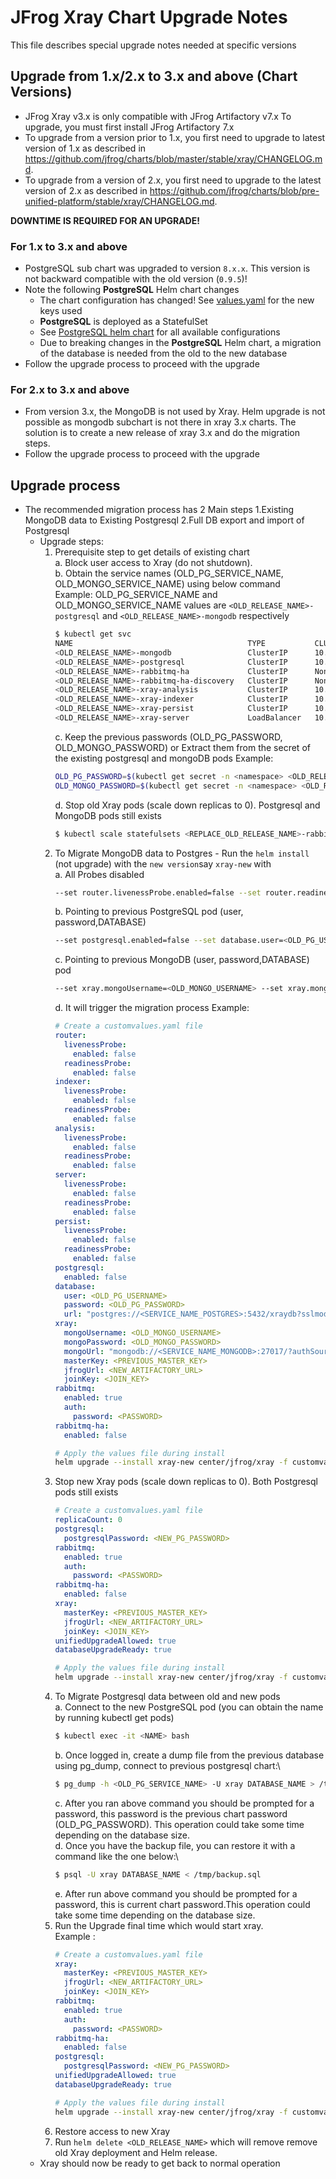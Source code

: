 # JFrog Xray Chart Upgrade Notes
This file describes special upgrade notes needed at specific versions

## Upgrade from 1.x/2.x to 3.x and above (Chart Versions)
* JFrog Xray v3.x is only compatible with JFrog Artifactory v7.x To upgrade, you must first install JFrog Artifactory 7.x
* To upgrade from a version prior to 1.x, you first need to upgrade to latest version of 1.x as described in https://github.com/jfrog/charts/blob/master/stable/xray/CHANGELOG.md.
* To upgrade from a version of 2.x, you first need to upgrade to the latest version of 2.x as described in https://github.com/jfrog/charts/blob/pre-unified-platform/stable/xray/CHANGELOG.md.

**DOWNTIME IS REQUIRED FOR AN UPGRADE!**
### For 1.x to 3.x and above
* PostgreSQL sub chart was upgraded to version `8.x.x`. This version is not backward compatible with the old version (`0.9.5`)!
* Note the following **PostgreSQL** Helm chart changes
  * The chart configuration has changed! See [values.yaml](values.yaml) for the new keys used
  * **PostgreSQL** is deployed as a StatefulSet
  * See [PostgreSQL helm chart](https://hub.helm.sh/charts/stable/postgresql) for all available configurations
  * Due to breaking changes in the **PostgreSQL** Helm chart, a migration of the database is needed from the old to the new database
* Follow the upgrade process to proceed with the upgrade

### For 2.x to 3.x and above
* From version 3.x, the MongoDB is not used by Xray. Helm upgrade is not possible as mongodb subchart is not there in xray 3.x charts. The solution is to create a new release of xray 3.x and do the migration steps.
* Follow the upgrade process to proceed with the upgrade

## Upgrade process
  * The recommended migration process has 2 Main steps 1.Existing MongoDB data to Existing Postgresql 2.Full DB export and import of Postgresql
    * Upgrade steps:
      1. Prerequisite step to get details of existing chart\
       a. Block user access to Xray (do not shutdown).\
       b. Obtain the service names (OLD_PG_SERVICE_NAME, OLD_MONGO_SERVICE_NAME) using below command\
          Example: OLD_PG_SERVICE_NAME and OLD_MONGO_SERVICE_NAME values are `<OLD_RELEASE_NAME>-postgresql` and `<OLD_RELEASE_NAME>-mongodb` respectively
          ```bash
          $ kubectl get svc
          NAME                                       TYPE           CLUSTER-IP       EXTERNAL-IP   PORT(S)                       AGE
          <OLD_RELEASE_NAME>-mongodb                 ClusterIP      10.101.56.69     <none>        27017/TCP                     114m
          <OLD_RELEASE_NAME>-postgresql              ClusterIP      10.101.250.74    <none>        5432/TCP                      114m
          <OLD_RELEASE_NAME>-rabbitmq-ha             ClusterIP      None             <none>        15672/TCP,5672/TCP,4369/TCP   114m
          <OLD_RELEASE_NAME>-rabbitmq-ha-discovery   ClusterIP      None             <none>        15672/TCP,5672/TCP,4369/TCP   114m
          <OLD_RELEASE_NAME>-xray-analysis           ClusterIP      10.104.138.63    <none>        7000/TCP                      114m
          <OLD_RELEASE_NAME>-xray-indexer            ClusterIP      10.106.72.163    <none>        7002/TCP                      114m
          <OLD_RELEASE_NAME>-xray-persist            ClusterIP      10.103.20.33     <none>        7003/TCP                      114m
          <OLD_RELEASE_NAME>-xray-server             LoadBalancer   10.105.121.175   <pending>     80:32326/TCP                  114m
         ```
         c. Keep the previous passwords (OLD_PG_PASSWORD, OLD_MONGO_PASSWORD) or Extract them from the secret of the existing postgresql and mongoDB pods
          Example: 
          ```bash
          OLD_PG_PASSWORD=$(kubectl get secret -n <namespace> <OLD_RELEASE_NAME>-postgresql -o jsonpath="{.data.postgres-password}" | base64 --decode)
          OLD_MONGO_PASSWORD=$(kubectl get secret -n <namespace> <OLD_RELEASE_NAME>-mongodb -o jsonpath="{.data.mongodb-password}" | base64 --decode)
          ```
         d. Stop old Xray pods (scale down replicas to 0). Postgresql and MongoDB pods still exists
          ```bash
          $ kubectl scale statefulsets <REPLACE_OLD_RELEASE_NAME>-rabbitmq-ha <REPLACE_OLD_RELEASE_NAME>-xray-analysis <REPLACE_OLD_RELEASE_NAME>-xray-indexer <REPLACE_OLD_RELEASE_NAME>-xray-persist <REPLACE_OLD_RELEASE_NAME>-xray-server --replicas=0
          ```
      2. To Migrate MongoDB data to Postgres - Run the `helm install` (not upgrade) with the `new version`say `xray-new` with\
          a. All Probes disabled 
          ```bash
          --set router.livenessProbe.enabled=false --set router.readinessProbe.enabled=false --set indexer.livenessProbe.enabled=false --set analysis.livenessProbe.enabled=false --set server.livenessProbe.enabled=false --set persist.livenessProbe.enabled=false --set indexer.readinessProbe.enabled=false --set analysis.readinessProbe.enabled=false --set server.readinessProbe.enabled=false --set persist.readinessProbe.enabled=false
          ```
          b. Pointing to previous PostgreSQL pod (user, password,DATABASE)
           ```bash
           --set postgresql.enabled=false --set database.user=<OLD_PG_USERNAME> --set database.password=<OLD_PG_PASSWORD> --set database.url="postgres://<SERVICE_NAME_POSTGRES>:5432/xraydb?sslmode=disable"
           ```
          c. Pointing to previous MongoDB (user, password,DATABASE) pod
           ```bash
           --set xray.mongoUsername=<OLD_MONGO_USERNAME> --set xray.mongoPassword=<OLD_MONGO_PASSWORD> --set xray.mongoUrl="mongodb://<SERVICE_NAME_MONGODB>:27017/?authSource=xray&authMechanism=SCRAM-SHA-1"
           ```
          d. It will trigger the migration process
          Example:
            ```yaml
            # Create a customvalues.yaml file
            router: 
              livenessProbe:
                enabled: false
              readinessProbe: 
                enabled: false
            indexer: 
              livenessProbe:
                enabled: false
              readinessProbe: 
                enabled: false
            analysis: 
              livenessProbe:
                enabled: false
              readinessProbe: 
                enabled: false
            server: 
              livenessProbe:
                enabled: false
              readinessProbe: 
                enabled: false  
            persist: 
              livenessProbe:
                enabled: false
              readinessProbe: 
                enabled: false
            postgresql:
              enabled: false
            database: 
              user: <OLD_PG_USERNAME>
              password: <OLD_PG_PASSWORD>
              url: "postgres://<SERVICE_NAME_POSTGRES>:5432/xraydb?sslmode=disable"
            xray: 
              mongoUsername: <OLD_MONGO_USERNAME>
              mongoPassword: <OLD_MONGO_PASSWORD>
              mongoUrl: "mongodb://<SERVICE_NAME_MONGODB>:27017/?authSource=xray&authMechanism=SCRAM-SHA-1"
              masterKey: <PREVIOUS_MASTER_KEY>
              jfrogUrl: <NEW_ARTIFACTORY_URL>
              joinKey: <JOIN_KEY>
            rabbitmq:
              enabled: true
              auth: 
                password: <PASSWORD>
            rabbitmq-ha:
              enabled: false
            ```
            ```bash
            # Apply the values file during install
            helm upgrade --install xray-new center/jfrog/xray -f customvalues.yaml
            ```
      3. Stop new Xray pods (scale down replicas to 0). Both Postgresql pods still exists
            ```yaml
            # Create a customvalues.yaml file
            replicaCount: 0
            postgresql:
              postgresqlPassword: <NEW_PG_PASSWORD>
            rabbitmq:
              enabled: true
              auth:
                password: <PASSWORD>
            rabbitmq-ha:
              enabled: false
            xray: 
              masterKey: <PREVIOUS_MASTER_KEY>
              jfrogUrl: <NEW_ARTIFACTORY_URL>
              joinKey: <JOIN_KEY>
            unifiedUpgradeAllowed: true
            databaseUpgradeReady: true
            ```
            ```bash
            # Apply the values file during install
            helm upgrade --install xray-new center/jfrog/xray -f customvalues.yaml
            ```
      4. To Migrate Postgresql data between old and new pods\
          a. Connect to the new PostgreSQL pod (you can obtain the name by running kubectl get pods)
           ```bash
           $ kubectl exec -it <NAME> bash
           ```
          b. Once logged in, create a dump file from the previous database using pg_dump, connect to previous postgresql chart:\
           ```bash
           $ pg_dump -h <OLD_PG_SERVICE_NAME> -U xray DATABASE_NAME > /tmp/backup.sql
           ```
          c. After you ran above command you should be prompted for a password, this password is the previous chart password (OLD_PG_PASSWORD). This operation could take some time depending on the database size.\
          d. Once you have the backup file, you can restore it with a command like the one below:\
            ```bash
            $ psql -U xray DATABASE_NAME < /tmp/backup.sql
            ```
          e. After run above command you should be prompted for a password, this is current chart password.This operation could  take some time depending on the database size.
      5. Run the Upgrade final time which would start xray.\
         Example :
          ```yaml
          # Create a customvalues.yaml file
          xray: 
            masterKey: <PREVIOUS_MASTER_KEY>
            jfrogUrl: <NEW_ARTIFACTORY_URL>
            joinKey: <JOIN_KEY>
          rabbitmq:
            enabled: true
            auth: 
              password: <PASSWORD>
          rabbitmq-ha:
            enabled: false
          postgresql:
            postgresqlPassword: <NEW_PG_PASSWORD>
          unifiedUpgradeAllowed: true
          databaseUpgradeReady: true
          ```
          ```bash
          # Apply the values file during install
          helm upgrade --install xray-new center/jfrog/xray -f customvalues.yaml
          ```
      6. Restore access to new Xray
      7. Run `helm delete <OLD_RELEASE_NAME>` which will remove remove old Xray deployment and Helm release.
    * Xray should now be ready to get back to normal operation
